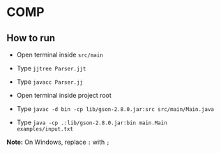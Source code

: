 # COMP

## How to run

* Open terminal inside ``src/main``
* Type ``jjtree Parser.jjt``
* Type ``javacc Parser.jj``


* Open terminal inside project root
* Type ``javac -d bin -cp lib/gson-2.8.0.jar:src src/main/Main.java``
* Type ``java -cp .:lib/gson-2.8.0.jar:bin main.Main examples/input.txt``

**Note:** On Windows, replace ``:`` with ``;``

